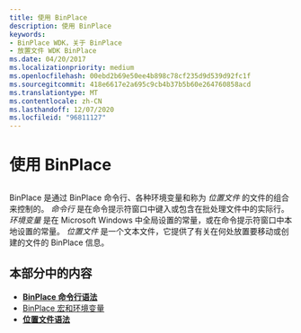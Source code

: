 ```yaml
---
title: 使用 BinPlace
description: 使用 BinPlace
keywords:
- BinPlace WDK，关于 BinPlace
- 放置文件 WDK BinPlace
ms.date: 04/20/2017
ms.localizationpriority: medium
ms.openlocfilehash: 00ebd2b69e50ee4b898c78cf235d9d539d92fc1f
ms.sourcegitcommit: 418e6617e2a695c9cb4b37b5b60e264760858acd
ms.translationtype: MT
ms.contentlocale: zh-CN
ms.lasthandoff: 12/07/2020
ms.locfileid: "96811127"
---
```

# <a name="using-binplace"></a>使用 BinPlace


## <span id="ddk_using_binplace_tools"></span><span id="DDK_USING_BINPLACE_TOOLS"></span>


BinPlace 是通过 BinPlace 命令行、各种环境变量和称为 *位置文件* 的文件的组合来控制的。 *命令行* 是在命令提示符窗口中键入或包含在批处理文件中的实际行。 *环境变量* 是在 Microsoft Windows 中全局设置的常量，或在命令提示符窗口中本地设置的常量。 *位置文件* 是一个文本文件，它提供了有关在何处放置要移动或创建的文件的 BinPlace 信息。

## <a name="span-idin_this_sectionspanin-this-section"></a><span id="in_this_section"></span>本部分中的内容


-   [**BinPlace 命令行语法**](binplace-command-line-syntax.md)
-   [BinPlace 宏和环境变量](binplace-macros-and-environment-variables.md)
-   [**位置文件语法**](place-file-syntax.md)

 

 





